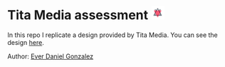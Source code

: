 # Tita Media assessment   <img src="/sneak_logo.png" width="30" height="30" />



In this repo I replicate a design provided by Tita Media. You can see the design [here](https://drive.google.com/file/d/1Tqw3uekRbcLnb1K8VN3fmSKANXRIkXI5/view?usp=sharing).

Author: [Ever Daniel Gonzalez](https://github.com/edgg72)

